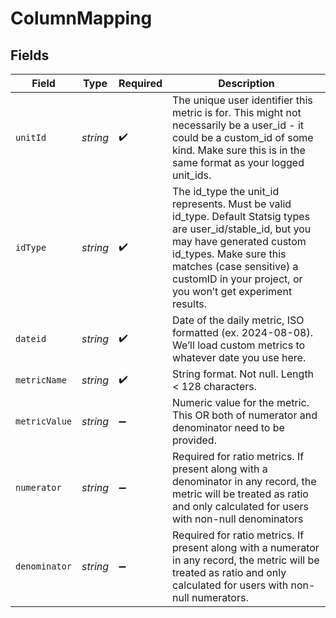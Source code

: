 # ColumnMapping


## Fields

| Field                                                                                                                                                                                                                                                        | Type                                                                                                                                                                                                                                                         | Required                                                                                                                                                                                                                                                     | Description                                                                                                                                                                                                                                                  |
| ------------------------------------------------------------------------------------------------------------------------------------------------------------------------------------------------------------------------------------------------------------ | ------------------------------------------------------------------------------------------------------------------------------------------------------------------------------------------------------------------------------------------------------------ | ------------------------------------------------------------------------------------------------------------------------------------------------------------------------------------------------------------------------------------------------------------ | ------------------------------------------------------------------------------------------------------------------------------------------------------------------------------------------------------------------------------------------------------------ |
| `unitId`                                                                                                                                                                                                                                                     | *string*                                                                                                                                                                                                                                                     | :heavy_check_mark:                                                                                                                                                                                                                                           | The unique user identifier this metric is for. This might not necessarily be a user_id - it could be a custom_id of some kind. Make sure this is in the same format as your logged unit_ids.                                                                 |
| `idType`                                                                                                                                                                                                                                                     | *string*                                                                                                                                                                                                                                                     | :heavy_check_mark:                                                                                                                                                                                                                                           | The id_type the unit_id represents. Must be valid id_type. Default Statsig types are user_id/stable_id, but you may have generated custom id_types. Make sure this matches (case sensitive) a customID in your project, or you won’t get experiment results. |
| `dateid`                                                                                                                                                                                                                                                     | *string*                                                                                                                                                                                                                                                     | :heavy_check_mark:                                                                                                                                                                                                                                           | Date of the daily metric, ISO formatted (ex. 2024-08-08). We’ll load custom metrics to whatever date you use here.                                                                                                                                           |
| `metricName`                                                                                                                                                                                                                                                 | *string*                                                                                                                                                                                                                                                     | :heavy_check_mark:                                                                                                                                                                                                                                           | String format. Not null. Length < 128 characters.                                                                                                                                                                                                            |
| `metricValue`                                                                                                                                                                                                                                                | *string*                                                                                                                                                                                                                                                     | :heavy_minus_sign:                                                                                                                                                                                                                                           | Numeric value for the metric. This OR both of numerator and denominator need to be provided.                                                                                                                                                                 |
| `numerator`                                                                                                                                                                                                                                                  | *string*                                                                                                                                                                                                                                                     | :heavy_minus_sign:                                                                                                                                                                                                                                           | Required for ratio metrics. If present along with a denominator in any record, the metric will be treated as ratio and only calculated for users with non-null denominators                                                                                  |
| `denominator`                                                                                                                                                                                                                                                | *string*                                                                                                                                                                                                                                                     | :heavy_minus_sign:                                                                                                                                                                                                                                           | Required for ratio metrics. If present along with a numerator in any record, the metric will be treated as ratio and only calculated for users with non-null numerators.                                                                                     |